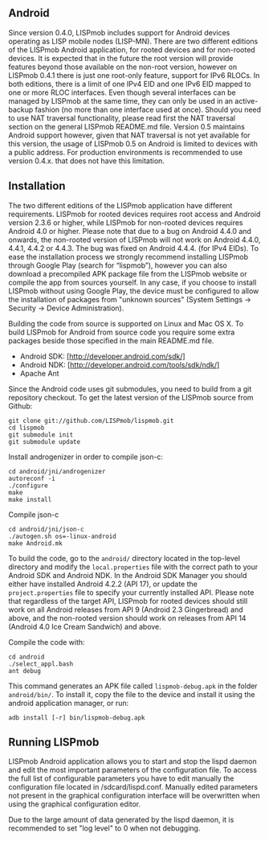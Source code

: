 ﻿Android
--------

Since version 0.4.0, LISPmob includes support for Android devices operating as 
LISP mobile nodes (LISP-MN). There are two different editions of the LISPmob 
Android application, for rooted devices and for non-rooted devices. It is 
expected that in the future the root version will provide features beyond those 
available on the non-root version, however on LISPmob 0.4.1 there is just one 
root-only feature, support for IPv6 RLOCs. In both editions, there is a limit of
one IPv4 EID and one IPv6 EID mapped to one or more RLOC interfaces. Even though
 several interfaces can be managed by LISPmob at the same time, they can only be
 used in an active-backup fashion (no more than one interface used at once). 
Should you need to use NAT traversal functionality, please read first the NAT 
traversal section on the general LISPmob README.md file.
Version 0.5 maintains Android support however, given that NAT traversal is not 
yet available for this version, the usage of LISPmob 0.5 on Android is limited to 
devices with a public address. For production environments is recommended to use 
version 0.4.x. that does not have this limitation.

Installation
------------

The two different editions of the LISPmob application have different 
requirements. LISPmob for rooted devices requires root access and Android 
version 2.3.6 or higher, while LISPmob for non-rooted devices requires Android 
4.0 or higher. Please note that due to a bug on Android 4.4.0 and onwards, the 
non-rooted version of LISPmob will not work on Android 4.4.0, 4.4.1, 4.4.2 or 
4.4.3. The bug was fixed on Android 4.4.4. (for IPv4 EIDs). To ease the 
installation process we strongly recommend installing LISPmob through Google Play 
(search for “lispmob”), however you can also download a precompiled APK package 
file from the LISPmob website or compile the app from sources yourself. In any 
case, if you choose to install LISPmob without using Google Play, the device 
must be configured to allow the installation of packages from "unknown sources" 
(System Settings -> Security -> Device Administration). 

Building the code from source is supported on Linux and Mac OS X. To build 
LISPmob for Android from source code you require some extra packages beside 
those specified in the main README.md file.

  * Android SDK: [http://developer.android.com/sdk/]
  * Android NDK: [http://developer.android.com/tools/sdk/ndk/]
  * Apache Ant

Since the Android code uses git submodules, you need to build from a git 
repository checkout. To get the latest version of the LISPmob source from Github:

    git clone git://github.com/LISPmob/lispmob.git
    cd lispmob
    git submodule init
    git submodule update
    
Install androgenizer in order to compile json-c:

    cd android/jni/androgenizer
    autoreconf -i
    ./configure
    make
    make install
    
Compile json-c

    cd android/jni/json-c
    ./autogen.sh os=-linux-android
    make Android.mk
            
To build the code, go to the `android/` directory located in the top-level 
directory and modify the `local.properties` file with the correct path to your 
Android SDK and Android NDK.  In the Android SDK Manager you should either have
installed Android 4.2.2 (API 17), or update the `project.properties` file to
specify your currently installed API. Please note that regardless of the target 
API, LISPmob for rooted devices should still work on all Android releases from 
API 9 (Android 2.3 Gingerbread) and above, and the non-rooted version should 
work on releases from API 14 (Android 4.0 Ice Cream Sandwich) and above.

Compile the code with:

    cd android
    ./select_appl.bash
    ant debug

This command generates an APK file called `lispmob-debug.apk` in the folder
`android/bin/`. To install it, copy the file to the device and install it using
the android application manager, or run:

    adb install [-r] bin/lispmob-debug.apk


Running LISPmob
---------------

LISPmob Android application allows you to start and stop the lispd daemon and 
edit the most important parameters of the configuration file. To access the full
list of configurable parameters you have to edit manually the configuration file
located in /sdcard/lispd.conf.  Manually edited parameters not present in the 
graphical configuration interface will be overwritten when using the graphical 
configuration editor. 

Due to the large amount of data generated by the lispd daemon, it is recommended 
to set "log level" to 0 when not debugging.
